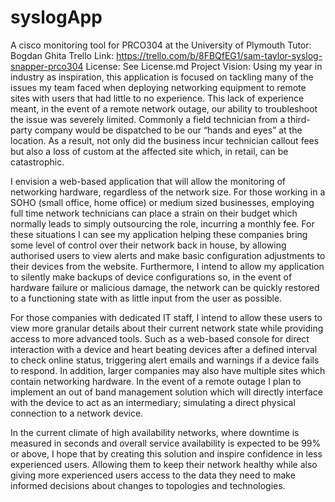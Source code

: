 # syslogApp
A cisco monitoring tool for PRCO304 at the University of Plymouth 
Tutor: Bogdan Ghita
Trello Link: https://trello.com/b/8FBQfEG1/sam-taylor-syslog-snapper-prco304
License: See License.md
Project Vision:
Using my year in industry as inspiration, this application is focused on tackling many of the issues my team faced when deploying networking equipment to remote sites with users that had little to no experience. This lack of experience meant, in the event of a remote network outage, our ability to troubleshoot the issue was severely limited. Commonly a field technician from a third-party company would be dispatched to be our “hands and eyes” at the location. As a result, not only did the business incur technician callout fees but also a loss of custom at the affected site which, in retail, can be catastrophic. 

I envision a web-based application that will allow the monitoring of networking hardware, regardless of the network size. For those working in a SOHO (small office, home office) or medium sized businesses, employing full time network technicians can place a strain on their budget which normally leads to simply outsourcing the role, incurring a monthly fee. For these situations I can see my application helping these companies bring some level of control over their network back in house, by allowing authorised users to view alerts and make basic configuration adjustments to their devices from the website. Furthermore, I intend to allow my application to silently make backups of device configurations so, in the event of hardware failure or malicious damage, the network can be quickly restored to a functioning state with as little input from the user as possible. 

For those companies with dedicated IT staff, I intend to allow these users to view more granular details about their current network state while providing access to more advanced tools.  Such as a web-based console for direct interaction with a device and heart beating devices after a defined interval to check online status, triggering alert emails and warnings if a device fails to respond. In addition, larger companies may also have multiple sites which contain networking hardware. In the event of a remote outage I plan to implement an out of band management solution which will directly interface with the device to act as an intermediary; simulating a direct physical connection to a network device.

In the current climate of high availability networks, where downtime is measured in seconds and overall service availability is expected to be 99% or above, I hope that by creating this solution and inspire confidence in less experienced users. Allowing them to keep their network healthy while also giving more experienced users access to the data they need to make informed decisions about changes to topologies and technologies.  
